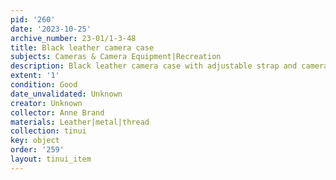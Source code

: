 ```yaml
---
pid: '260'
date: '2023-10-25'
archive_number: 23-01/1-3-48
title: Black leather camera case
subjects: Cameras & Camera Equipment|Recreation
description: Black leather camera case with adjustable strap and camera manuals inside.
extent: '1'
condition: Good
date_unvalidated: Unknown
creator: Unknown
collector: Anne Brand
materials: Leather|metal|thread
collection: tinui
key: object
order: '259'
layout: tinui_item
---
```

